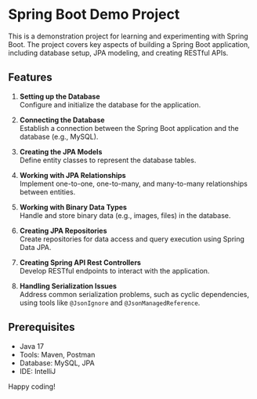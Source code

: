 # Spring Boot Demo Project

This is a demonstration project for learning and experimenting with Spring Boot. The project covers key aspects of building a Spring Boot application, including database setup, JPA modeling, and creating RESTful APIs.

## Features

1. **Setting up the Database**  
   Configure and initialize the database for the application.

2. **Connecting the Database**  
   Establish a connection between the Spring Boot application and the database (e.g., MySQL).

3. **Creating the JPA Models**  
   Define entity classes to represent the database tables.

4. **Working with JPA Relationships**  
   Implement one-to-one, one-to-many, and many-to-many relationships between entities.

5. **Working with Binary Data Types**  
   Handle and store binary data (e.g., images, files) in the database.

6. **Creating JPA Repositories**  
   Create repositories for data access and query execution using Spring Data JPA.

7. **Creating Spring API Rest Controllers**  
   Develop RESTful endpoints to interact with the application.

8. **Handling Serialization Issues**  
   Address common serialization problems, such as cyclic dependencies, using tools like `@JsonIgnore` and `@JsonManagedReference`.

## Prerequisites

- Java 17
- Tools: Maven, Postman
- Database: MySQL, JPA
- IDE: IntelliJ

Happy coding!

